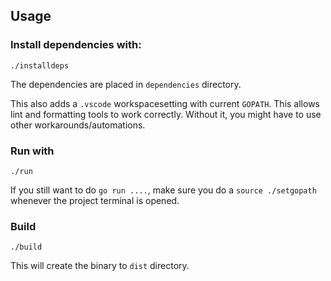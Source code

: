 ## Usage

### Install dependencies with:

```
./installdeps
```

The dependencies are placed in `dependencies` directory.

This also adds a `.vscode` workspacesetting with current `GOPATH`. This allows lint and formatting tools to work correctly. 
Without it, you might have to use other workarounds/automations.


### Run with

```
./run
```

If you still want to do `go run ....`, make sure you do a `source ./setgopath` whenever the project terminal is opened.


### Build

```
./build
```

This will create the binary to `dist` directory.
